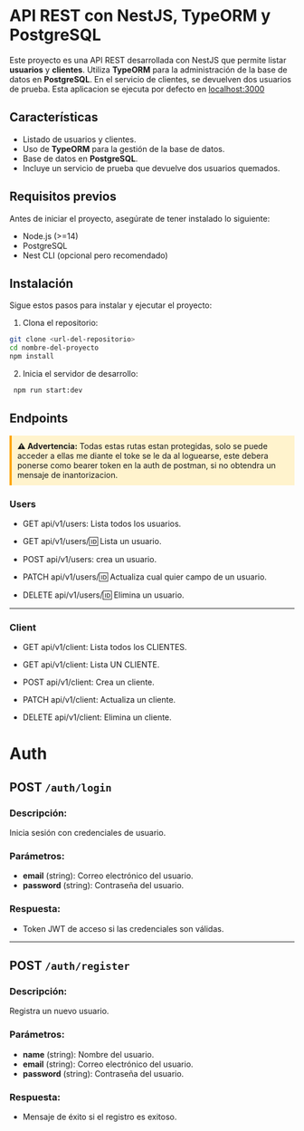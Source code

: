 # API REST con NestJS, TypeORM y PostgreSQL

Este proyecto es una API REST desarrollada con NestJS que permite listar **usuarios** y **clientes**. Utiliza **TypeORM** para la administración de la base de datos en **PostgreSQL**. En el servicio de clientes, se devuelven dos usuarios de prueba.
Esta aplicacion se ejecuta por defecto en <a href="http://localhost:3000">localhost:3000</a>


## Características

- Listado de usuarios y clientes.
- Uso de **TypeORM** para la gestión de la base de datos.
- Base de datos en **PostgreSQL**.
- Incluye un servicio de prueba que devuelve dos usuarios quemados.

## Requisitos previos

Antes de iniciar el proyecto, asegúrate de tener instalado lo siguiente:

- Node.js (>=14)
- PostgreSQL
- Nest CLI (opcional pero recomendado)

## Instalación

Sigue estos pasos para instalar y ejecutar el proyecto:

  1. Clona el repositorio:
   ```bash
   git clone <url-del-repositorio>
   cd nombre-del-proyecto
   npm install
   ```

  2. Inicia el servidor de desarrollo:
  ```bash
   npm run start:dev
   ```


## Endpoints

<div style="border-left: 4px solid #FFA500; padding: 10px; background-color: #FFF3CD;">
  <strong>⚠️ Advertencia:</strong> Todas estas rutas estan protegidas, solo se puede acceder a ellas me diante el toke se le da al loguearse, este debera ponerse como bearer token en la auth de postman, si no obtendra un mensaje de inantorizacion.
</div>

### Users

- GET api/v1/users: Lista todos los usuarios.


- GET api/v1/users/:id: Lista un usuario.


- POST api/v1/users: crea un usuario.


- PATCH api/v1/users/:id: Actualiza cual quier campo de un usuario.


- DELETE api/v1/users/:id: Elimina un usuario.


-------
### Client

- GET api/v1/client: Lista todos los CLIENTES.

- GET api/v1/client: Lista UN CLIENTE.

- POST api/v1/client: Crea un cliente.

- PATCH api/v1/client: Actualiza un cliente.

- DELETE api/v1/client: Elimina un cliente.


# Auth

## **POST** `/auth/login`
### Descripción:
Inicia sesión con credenciales de usuario.

### Parámetros:
- **email** (string): Correo electrónico del usuario.  
- **password** (string): Contraseña del usuario.  

### Respuesta:
- Token JWT de acceso si las credenciales son válidas.

---

## **POST** `/auth/register`
### Descripción:
Registra un nuevo usuario.

### Parámetros:
- **name** (string): Nombre del usuario.  
- **email** (string): Correo electrónico del usuario.  
- **password** (string): Contraseña del usuario.  

### Respuesta:
- Mensaje de éxito si el registro es exitoso.








